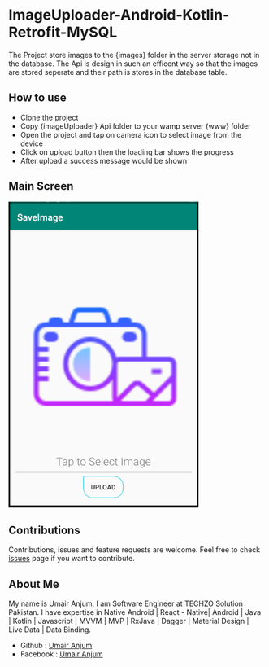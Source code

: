 # ImageUploader-Android-Kotlin-Retrofit-MySQL

The Project store images to the {images} folder in the server storage not in the database. The Api is design in such an efficent way so that the images are stored seperate and their path is stores in the database table.

## How to use
- Clone the project
- Copy {imageUploader} Api folder to your wamp server {www} folder 
- Open the project and tap on camera icon to select image from the device
- Click on upload button then the loading bar shows the progress
- After upload a success message would be shown

## Main Screen
![](Capture.PNG)

## Contributions 
Contributions, issues and feature requests are welcome.
Feel free to check [issues]({Link} "issues") page if you want to contribute.

## About Me
My name is Umair Anjum, I am Software Engineer at TECHZO Solution Pakistan. I have expertise in Native Android | React - Native| Android | Java | Kotlin | Javascript | MVVM | MVP | RxJava | Dagger | Material Design | Live Data | Data Binding.

- Github : [Umair Anjum ](https://github.com/UmairAnjum86 "Umair Anjum")
- Facebook : [Umair Anjum](facebook.com/umair.anjum.357/ "Umair Anjum")


